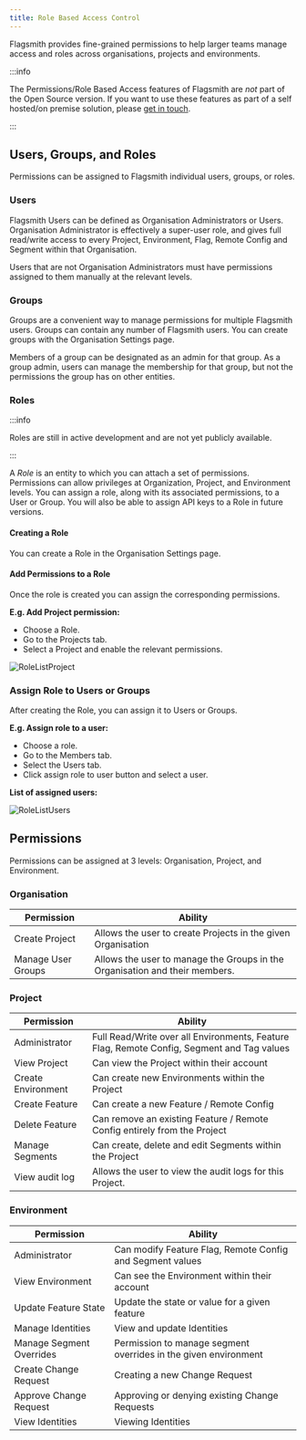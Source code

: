 ```yaml
---
title: Role Based Access Control
---
```


Flagsmith provides fine-grained permissions to help larger teams manage access and roles across organisations, projects
and environments.

:::info

The Permissions/Role Based Access features of Flagsmith are _not_ part of the Open Source version. If you want to use
these features as part of a self hosted/on premise solution, please [get in touch](https://flagsmith.com/contact-us/).

:::

## Users, Groups, and Roles

Permissions can be assigned to Flagsmith individual users, groups, or roles.

### Users

Flagsmith Users can be defined as Organisation Administrators or Users. Organisation Administrator is effectively a
super-user role, and gives full read/write access to every Project, Environment, Flag, Remote Config and Segment within
that Organisation.

Users that are not Organisation Administrators must have permissions assigned to them manually at the relevant levels.

### Groups

Groups are a convenient way to manage permissions for multiple Flagsmith users. Groups can contain any number of
Flagsmith users. You can create groups with the Organisation Settings page.

Members of a group can be designated as an admin for that group. As a group admin, users can manage the membership for
that group, but not the permissions the group has on other entities.

### Roles

:::info

Roles are still in active development and are not yet publicly available.

:::

A _Role_ is an entity to which you can attach a set of permissions. Permissions can allow privileges at Organization,
Project, and Environment levels. You can assign a role, along with its associated permissions, to a User or Group. You
will also be able to assign API keys to a Role in future versions.

#### Creating a Role

You can create a Role in the Organisation Settings page.

#### Add Permissions to a Role

Once the role is created you can assign the corresponding permissions.

**E.g. Add Project permission:**

- Choose a Role.
- Go to the Projects tab.
- Select a Project and enable the relevant permissions.

![RoleListProject](/img/roles/role-project-permissions.png)

### Assign Role to Users or Groups

After creating the Role, you can assign it to Users or Groups.

**E.g. Assign role to a user:**

- Choose a role.
- Go to the Members tab.
- Select the Users tab.
- Click assign role to user button and select a user.

**List of assigned users:**

![RoleListUsers](/img/roles/role-user-assigned-list.png)

## Permissions

Permissions can be assigned at 3 levels: Organisation, Project, and Environment.

### Organisation

| **Permission**     | **Ability**                                                                 |
| ------------------ | --------------------------------------------------------------------------- |
| Create Project     | Allows the user to create Projects in the given Organisation                |
| Manage User Groups | Allows the user to manage the Groups in the Organisation and their members. |

### Project

| **Permission**     | **Ability**                                                                                |
| ------------------ | ------------------------------------------------------------------------------------------ |
| Administrator      | Full Read/Write over all Environments, Feature Flag, Remote Config, Segment and Tag values |
| View Project       | Can view the Project within their account                                                  |
| Create Environment | Can create new Environments within the Project                                             |
| Create Feature     | Can create a new Feature / Remote Config                                                   |
| Delete Feature     | Can remove an existing Feature / Remote Config entirely from the Project                   |
| Manage Segments    | Can create, delete and edit Segments within the Project                                    |
| View audit log     | Allows the user to view the audit logs for this Project.                                   |

### Environment

| **Permission**           | **Ability**                                                     |
| ------------------------ | --------------------------------------------------------------- |
| Administrator            | Can modify Feature Flag, Remote Config and Segment values       |
| View Environment         | Can see the Environment within their account                    |
| Update Feature State     | Update the state or value for a given feature                   |
| Manage Identities        | View and update Identities                                      |
| Manage Segment Overrides | Permission to manage segment overrides in the given environment |
| Create Change Request    | Creating a new Change Request                                   |
| Approve Change Request   | Approving or denying existing Change Requests                   |
| View Identities          | Viewing Identities                                              |
